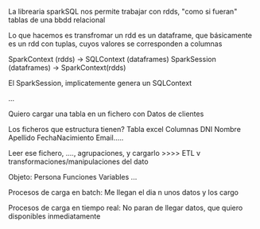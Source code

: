 La librearia sparkSQL nos permite trabajar con rdds, "como si fueran"
tablas de una bbdd relacional

Lo que hacemos es transfromar un rdd es un dataframe,
que básicamente es un rdd con tuplas, cuyos valores se corresponden a columnas

SparkContext (rdds)         -> SQLContext (dataframes)
SparkSession (dataframes)   -> SparkContext(rdds)

El SparkSession, implicatemente genera un SQLContext



...

Quiero cargar una tabla en un fichero con Datos de clientes

Los ficheros que estructura tienen? Tabla excel
    Columnas
        DNI Nombre  Apellido    FechaNacimiento     Email.....
        
Leer ese fichero, ...., agrupaciones, y cargarlo   >>>>                        ETL
                    v
                    transformaciones/manipulaciones del dato

Objeto: Persona
    Funciones
    Variables
...

Procesos de carga en batch: Me llegan el dia n unos datos y los cargo

Procesos de carga en tiempo real: No paran de llegar datos, que quiero disponibles inmediatamente
